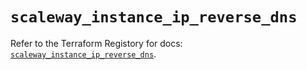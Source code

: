 # `scaleway_instance_ip_reverse_dns`

Refer to the Terraform Registory for docs: [`scaleway_instance_ip_reverse_dns`](https://registry.terraform.io/providers/scaleway/scaleway/2.19.0/docs/resources/instance_ip_reverse_dns).
